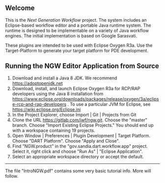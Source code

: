 Welcome
-------

This is the *Next Generation Workflow* project. The system includes an
Eclipse-based workflow editor and a portable Java runtime system. The
runtime is designed to be implementable on a variety of Java workflow
engines. The initial implementation is based on Google Sarasvati.

These plugins are intended to be used with Eclipse Oxygen R3a. Use the
Target-Platform to generate your target platform for PDE development. 

Running	the NGW	Editor Application from Source
-----------

 1. Download and install a Java 8 JDK. We recommend https://adoptopenjdk.net
 2. Download, install, and launch Eclipse Oxygen R3a for RCP/RAP developers using the Java 8 installation from
    https://www.eclipse.org/downloads/packages/release/oxygen/3a/eclipse-rcp-and-rap-developers . To use a
    particular JVM for Eclipse, see https://wiki.eclipse.org/Eclipse.ini
 2. In the Project Explorer, choose Import | Git | Projects from Git
 3. Clone the URL https://gitlab.com/iwf/ngw.git. Choose the "master" branch. Choose "Import Existing Eclipse Projects." You should end 
 up with a workspace containing 19 projects.
 4. Open Window | Preferences | Plugin Development | Target Platform. Choose "DART Platform". Choose "Apply and Close".
 5. Find "NGW.product" in the "gov.sandia.dart.workflow.app" project. Select it, right click and choose "Run As" | "Eclipse Application".
 6. Select an appropriate workspace directory or accept the default. 

-------------

The file "IntroNGW.pdf"  contains some very basic tutorial info. More will follow.
 

